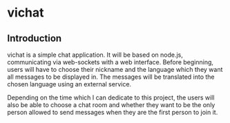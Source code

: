 # vichat
## Introduction
vichat is a simple chat application. It will be based on node.js, communicating via web-sockets with a web interface.
Before beginning, users will have to choose their nickname and the language which they want all messages to be displayed in.
The messages will be translated into the chosen language using an external service. 

Depending on the time which I can dedicate to this project, the users will also be able to choose a chat room and whether they want
to be the only person allowed to send messages when they are the first person to join it.

